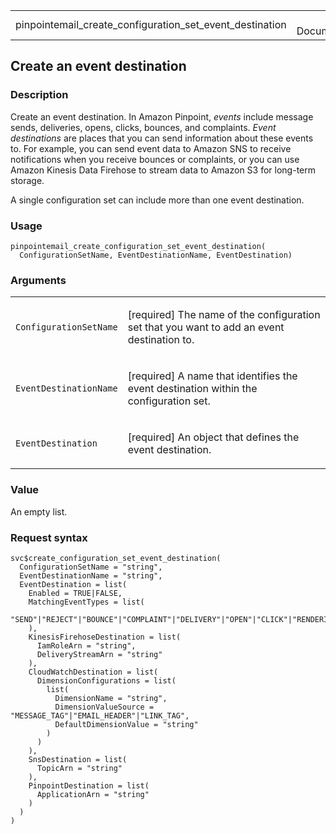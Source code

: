 <table style="width: 100%;">
<tbody>
<tr class="odd">
<td>pinpointemail_create_configuration_set_event_destination</td>
<td style="text-align: right;">R Documentation</td>
</tr>
</tbody>
</table>

## Create an event destination

### Description

Create an event destination. In Amazon Pinpoint, *events* include
message sends, deliveries, opens, clicks, bounces, and complaints.
*Event destinations* are places that you can send information about
these events to. For example, you can send event data to Amazon SNS to
receive notifications when you receive bounces or complaints, or you can
use Amazon Kinesis Data Firehose to stream data to Amazon S3 for
long-term storage.

A single configuration set can include more than one event destination.

### Usage

    pinpointemail_create_configuration_set_event_destination(
      ConfigurationSetName, EventDestinationName, EventDestination)

### Arguments

<table>
<colgroup>
<col style="width: 35%" />
<col style="width: 65%" />
</colgroup>
<tbody>
<tr class="odd">
<td><code
id="pinpointemail_create_configuration_set_event_destination_:_ConfigurationSetName">ConfigurationSetName</code></td>
<td><p>[required] The name of the configuration set that you want to add
an event destination to.</p></td>
</tr>
<tr class="even">
<td><code
id="pinpointemail_create_configuration_set_event_destination_:_EventDestinationName">EventDestinationName</code></td>
<td><p>[required] A name that identifies the event destination within
the configuration set.</p></td>
</tr>
<tr class="odd">
<td><code
id="pinpointemail_create_configuration_set_event_destination_:_EventDestination">EventDestination</code></td>
<td><p>[required] An object that defines the event destination.</p></td>
</tr>
</tbody>
</table>

### Value

An empty list.

### Request syntax

    svc$create_configuration_set_event_destination(
      ConfigurationSetName = "string",
      EventDestinationName = "string",
      EventDestination = list(
        Enabled = TRUE|FALSE,
        MatchingEventTypes = list(
          "SEND"|"REJECT"|"BOUNCE"|"COMPLAINT"|"DELIVERY"|"OPEN"|"CLICK"|"RENDERING_FAILURE"
        ),
        KinesisFirehoseDestination = list(
          IamRoleArn = "string",
          DeliveryStreamArn = "string"
        ),
        CloudWatchDestination = list(
          DimensionConfigurations = list(
            list(
              DimensionName = "string",
              DimensionValueSource = "MESSAGE_TAG"|"EMAIL_HEADER"|"LINK_TAG",
              DefaultDimensionValue = "string"
            )
          )
        ),
        SnsDestination = list(
          TopicArn = "string"
        ),
        PinpointDestination = list(
          ApplicationArn = "string"
        )
      )
    )
